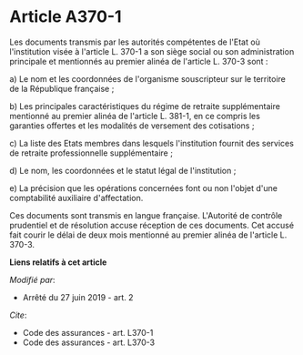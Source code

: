 # Article A370-1

Les documents transmis par les autorités compétentes de l'Etat où l'institution visée à l'article L. 370-1 a son siège social
ou son administration principale et mentionnés au premier alinéa de l'article L. 370-3 sont :

a) Le nom et les coordonnées de l'organisme souscripteur sur le territoire de la République française ;

b) Les principales caractéristiques du régime de retraite supplémentaire mentionné au premier alinéa de l'article L. 381-1,
en ce compris les garanties offertes et les modalités de versement des cotisations ;

c) La liste des Etats membres dans lesquels l'institution fournit des services de retraite professionnelle supplémentaire ;

d) Le nom, les coordonnées et le statut légal de l'institution ;

e) La précision que les opérations concernées font ou non l'objet d'une comptabilité auxiliaire d'affectation.

Ces documents sont transmis en langue française. L'Autorité de contrôle prudentiel et de résolution accuse réception de ces
documents. Cet accusé fait courir le délai de deux mois mentionné au premier alinéa de l'article L. 370-3.

**Liens relatifs à cet article**

_Modifié par_:

  - Arrêté du 27 juin 2019 - art. 2

_Cite_:

  - Code des assurances - art. L370-1
  - Code des assurances - art. L370-3

